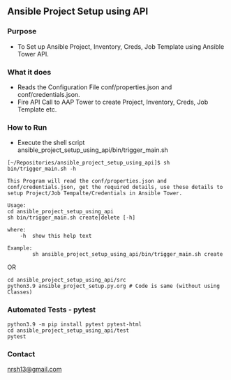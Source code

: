 ## Ansible Project Setup using API

### Purpose

- To Set up Ansible Project, Inventory, Creds, Job Template using Ansible Tower API.

### What it does

- Reads the Configuration File conf/properties.json and conf/credentials.json.
- Fire API Call to AAP Tower to create Project, Inventory, Creds, Job Template etc.

### How to Run

- Execute the shell script ansible_project_setup_using_api/bin/trigger_main.sh

```
[~/Repositories/ansible_project_setup_using_api]$ sh bin/trigger_main.sh -h

This Program will read the conf/properties.json and conf/credentials.json, get the required details, use these details to setup Project/Job Tempalte/Credentials in Ansible Tower.

Usage:
cd ansible_project_setup_using_api
sh bin/trigger_main.sh create|delete [-h]

where:
    -h  show this help text

Example:
        sh ansible_project_setup_using_api/bin/trigger_main.sh create
```

OR

```
cd ansible_project_setup_using_api/src
python3.9 ansible_project_setup.py.org # Code is same (without using Classes)
```

### Automated Tests - pytest

```
python3.9 -m pip install pytest pytest-html
cd ansible_project_setup_using_api/test
pytest
```

### Contact
nrsh13@gmail.com
